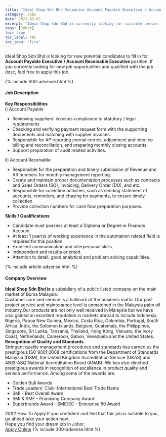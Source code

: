 ```yaml
---
title: "Ideal Shop Sdn Bhd Vacancies Account Payable Executive / Account Receivable Executive" 
category: Jobs 
date: 2021-03-02 
excerpt: "Ideal Shop Sdn Bhd is currently looking for suitable person to fill in the Account Payable Executive / Account Receivable Executive which based in Johor" 
tags: [Johor] 
toc: true 
toc_label: TOC 
toc_icon: "fire" 
--- 
```


<p>Ideal Shop Sdn Bhd is looking for new potential candidates to fill in for <b>Account Payable Executive / Account Receivable Executive</b> position. If you currently looking for new job opportunities and qualified with the job desc, feel free to apply this job.
</p>{% include 300-adsense.html %} 
<div><div><h4>Job Description</h4></div><div><div><span><div><div><strong>Key Responsibilities&#160;</strong></div><div>i) Account Payable&#160;</div><ul><li>Reviewing suppliers' invoices compliance to statutory / legal requirements&#160;</li><li>Checking and verifying payment request form with the supporting documents and matching with supplier invoices.</li><li>Responsible for AP reporting journal entries, adjustment and inter-co billing and reconciliation, and preparing monthly closing accounts.&#160;</li><li>Support preparation of audit related activities.&#160;</li></ul><div>ii) Account Receivable&#160;</div><ul><li>Responsible for the preparation and timely submission of Revenue and AR numbers for monthly management reporting.&#160;</li><li>Create and maintain proper documentation processes such as contracts and Sales Orders (SO), invoicing, Delivery Order (DO), and etc.&#160;</li><li>Responsible for collection activities, such as sending statement of accounts, reminders, and chasing for payments, to ensure timely collection.&#160;</li><li>Provide collection numbers for cash flow preparation purposes.</li></ul><div><strong>Skills / Qualifications&#160;</strong></div><ul><li>Candidate must possess at least a Diploma or Degree in Finance/ Account&#160;</li><li>At least 1 year(s) of working experience in the automation related field is required for this position.&#160;</li><li>Excellent communication and interpersonal skills.&#160;</li><li>Independent and results oriented.&#160;</li><li>Attention to detail, good analytical and problem solving capabilities.&#160;</li></ul></div></span></div></div></div> 
{% include article-adsense.html %} 
<div><div><h4>Company Overview</h4></div><div><div><span><div><div>
<b>Ideal Shop Sdn Bhd is</b> a subsidiary of a public listed company on the main market of Bursa Malaysia.</div>
<div>
	Customer care and service is a hallmark of the business motto. Our post project service and maintenance level is unmatched in the Malaysia palm oil industry.Our products are not only well received in Malaysia but we have also gained an excellent reputation in markets abroad to include Indonesia, Nigeria, Papua New Guinea, Mexico, Costa Rica, Columbia, Portugal, South Africa, India, the Solomon Islands, Belgium, Guatemala, the Philippines, Singapore, Sri Lanka, Tanzania, Thailand, Hong Kong, Vanuatu, the Ivory Coast, Netherlands, Cameroon, Gabon, Venezuela and the United States.</div>
<div>
<strong>Recognition of Quality and Standards</strong>
<div>
		Stringent quality management procedures and standards has earned us the prestigious ISO 9001:2008 certifications from the Department of Standards Malaysia (DSM), the United Kingdom Accreditation Service (UKAS) and ANSI-ASQ National Accreditation Board (ANAB). We has also clinched prestigious awards in recognition of excellence in product quality and service performance. Among some of the awards are:</div>
<ul>
<li>
			Golden Bull Awards</li>
<li>
			Trade Leaders' Club -International Best Trade Name</li>
<li>
			SMI - Best Overall Award</li>
<li>
			SMI &amp; SME - Promising Company Award</li>
<li>
			Superbrands Award - SMIDEC - Enterprise 50 Award</li>
</ul>
</div></div></span></div></div></div> 
#### How To Apply 
If you confident and feel that this job is suitable to you, go ahead take your action now. <br/> 
Hope you find your dream job in Johor. <br/> 
<a href="https://www.jobstreet.com.my/en/job/account-payable-executive-account-receivable-executive-4495360?jobId=jobstreet-my-job-4495360&" class="btn btn--info" target="_blank" rel="nofollow noopenner">Apply Online</a> 
{% include 300-adsense.html %} 